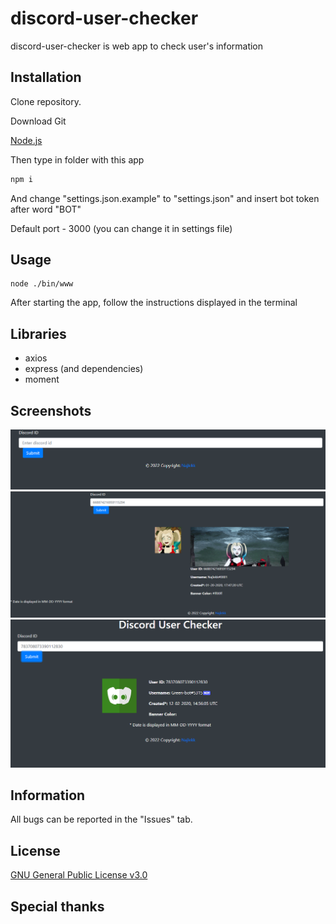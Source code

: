 # discord-user-checker

discord-user-checker is web app to check user's information

## Installation

Clone repository.

Download Git

[Node.js](https://nodejs.org/en/download/)

Then type in folder with this app
```bash
npm i
```

And change "settings.json.example" to "settings.json" and insert bot token after word "BOT"

Default port - 3000 (you can change it in settings file)

## Usage

```
node ./bin/www
```
After starting the app, follow the instructions displayed in the terminal

## Libraries

- axios
- express (and dependencies)
- moment

## Screenshots

![First Image](./images/discord_user_checker_1.png)
![Second Image](./images/discord_user_checker_2.png)
![Third Image](./images/discord_user_checker_3.png)

## Information

All bugs can be reported in the "Issues" tab.

## License
[GNU General Public License v3.0](https://choosealicense.com/licenses/gpl-3.0/)

## Special thanks

